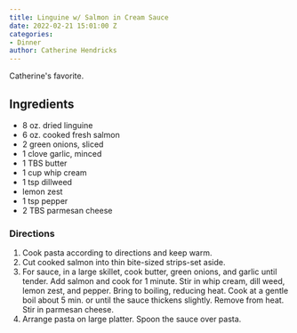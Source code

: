 ```yaml
---
title: Linguine w/ Salmon in Cream Sauce
date: 2022-02-21 15:01:00 Z
categories:
- Dinner
author: Catherine Hendricks
---
```


Catherine's favorite. 

## Ingredients
* 8 oz. dried linguine
* 6 oz. cooked fresh salmon
* 2 green onions, sliced
* 1 clove garlic, minced
* 1 TBS butter
* 1 cup whip cream
* 1 tsp dillweed
* lemon zest
* 1 tsp pepper
* 2 TBS parmesan cheese

### Directions
1. Cook pasta according to directions and keep warm.
2. Cut cooked salmon into thin bite-sized strips-set aside. 
3. For sauce, in a large skillet, cook butter, green onions, and garlic until tender. Add salmon and cook for 1 minute. Stir in whip cream, dill weed, lemon zest, and pepper. Bring to boiling, reducing heat. Cook at a gentle boil about 5 min. or until the sauce thickens slightly. Remove from heat. Stir in parmesan cheese. 
4. Arrange pasta on large platter. Spoon the sauce over pasta.
